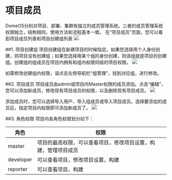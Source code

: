 # 项目成员

DomeOS分别对项目、部署、集群有独立的成员管理系统。三者的成员管理系统权限独立，结构相同，使用方法和流程基本一致。
在“项目成员”页面，您可以看到项目成员列表和项目创建组列表
![](http://881471b33d4f9.cdn.sohucs.com/q_mini/newproject6.jpg)

##1. 项目创建组
项目创建组在新建项目的时候指定。如果您选择用个人身份创建，则项目没有创建组；如果您选择用某个组的身份创建，则该组就是项目的创建组。创建组的组成员在项目内拥有和组内权限同级的项目权限。
![](http://881471b33d4f9.cdn.sohucs.com/q_mini/newproject6.jpg)

如需修改创建组内权限，请点击左侧导航栏“组管理”，找到对应组，进行修改。

##2. 项目成员
项目成员由admin或项目内Master权限的成员添加。点击“编辑”，您可以添加新成员，修改现有项目成员的权限，以及删除现有项目成员。
![](http://881471b33d4f9.cdn.sohucs.com/q_mini/newproject6.jpg)

添加成员时，您可以选择导入用户、导入组成员或导入项目成员。选择要添加的成员后，指定项目内权限即可添加新成员了。
![](http://881471b33d4f9.cdn.sohucs.com/q_mini/newproject6.jpg)

##3. 角色权限
项目内各角色权限划分如下：

| 角色 |权限 |
| -- | -- |
| master | 项目的最高权限，可以查看项目，修改项目设置，构建，管理项目成员 |
| developer | 可以查看项目，修改项目设置，构建 |
| reporter | 可以查看项目，构建|
